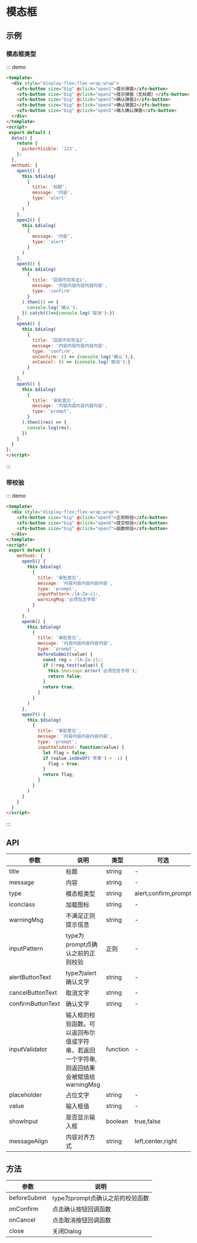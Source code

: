<!--
 * @Author: 李韬
 * @Date: 2022-08-25 15:42:55
 * @LastEditors: 李韬
 * @LastEditTime: 2022-11-30 10:34:21
-->
# 模态框
## 示例
### 模态框类型
::: demo
```html
<template>
  <div style="display:flex;flex-wrap:wrap">
    <zfs-button size="big" @click="open1">提示弹窗</zfs-button>
    <zfs-button size="big" @click="open2">提示弹窗（无标题）</zfs-button>
    <zfs-button size="big" @click="open3">确认弹窗1</zfs-button>
    <zfs-button size="big" @click="open4">确认弹窗2</zfs-button>
    <zfs-button size="big" @click="open5">输入确认弹窗</zfs-button>
  </div>
</template>
<script>
 export default {
  data() {
    return {
      pickerVisible: '123',
    };
  },
  methods: {
    open1() {
      this.$dialog(
        {
          title: '标题',
          message: '内容',
          type: 'alert'
        }
      )
    },
    open2() {
      this.$dialog(
        {
          message: '内容',
          type: 'alert'
        }
      )
    },
    open3() {
      this.$dialog(
        {
          title: '回调不同写法1',
          message: '内容内容内容内容内容',
          type: 'confirm'
        }
      ).then(() => {
        console.log('确认');
      }).catch(()=>{console.log('取消');})
    },
    open4() {
      this.$dialog(
        {
          title: '回调不同写法2',
          message: '内容内容内容内容内容',
          type: 'confirm',
          onConfirm: () => {console.log('确认');},
          onCancel: () => {console.log('取消');}
        }
      )
    },
    open5() {
      this.$dialog(
        {
          title: '审批意见',
          message: '内容内容内容内容内容',
          type: 'prompt',
        }
      ).then((res) => {
        console.log(res);
      })
    }
  }
};
</script>
```
:::


### 带校验

::: demo
```html
<template>
  <div style="display:flex;flex-wrap:wrap">
    <zfs-button size="big" @click="open5">正则校验</zfs-button>
    <zfs-button size="big" @click="open6">提交校验</zfs-button>
    <zfs-button size="big" @click="open7">函数校验</zfs-button>
  </div>
</template>
<script>
 export default {
    methods: {
      open5() {
        this.$dialog(
          {
            title: '审批意见',
            message: '内容内容内容内容内容',
            type: 'prompt',
            inputPattern:/[A-Za-z]/,
            warningMsg:'必须包含字母'
          }
        )
      },
      open6() {
        this.$dialog(
          {
            title: '审批意见',
            message: '内容内容内容内容内容',
            type: 'prompt',
            beforeSubmit(value) {
              const reg = /[A-Za-z]/;
              if (!reg.test(value)) {
                this.$message.error('必须包含字母');
                return false;
              }
              return true;
            }
          }
        )
      },
      open7() {
        this.$dialog(
          {
            title: '审批意见',
            message: '内容内容内容内容内容',
            type: 'prompt',
            inputValidator: function(value) {
              let flag = false;
              if (value.indexOf('苹果') > -1) {
                flag = true;
              }
              return flag;
            }
          }
        )
      }
    }
  }
</script>
```
:::
## API
|参数 | 说明 | 类型 |可选| 默认值 |
| ---- | ---- | ---- | ---- | ---- |
|title|标题|string|-  |-   |
|message|内容|string|-|-|
|type|模态框类型|string|alert,confirm,prompt|-|
|iconclass|加载图标|string|-|-|
|warningMsg|不满足正则提示信息|string|-|-|
|inputPattern|type为prompt点确认之前的正则校验|正则|-|-|
|alertButtonText|type为alert确认文字|string|-|我知道了|
|cancelButtonText|取消文字|string|-|取消|
|confirmButtonText|确认文字|string|-|确认|
|inputValidator|输入框的校验函数。可以返回布尔值或字符串，若返回一个字符串, 则返回结果会被赋值给 warningMsg|function|-|-|
|placeholder|占位文字|string|-|请输入|
|value|输入框值|string|-|-|
|showInput|是否显示输入框|boolean|true,false|true|
|messageAlign|内容对齐方式|string|left,center,right|center|

## 方法
|参数 | 说明 |
| ---- | ---- |
|beforeSubmit|type为prompt点确认之前的校验函数|
|onConfirm|点击确认按钮回调函数|
|onCancel|点击取消按钮回调函数|
|close|关闭Dialog|